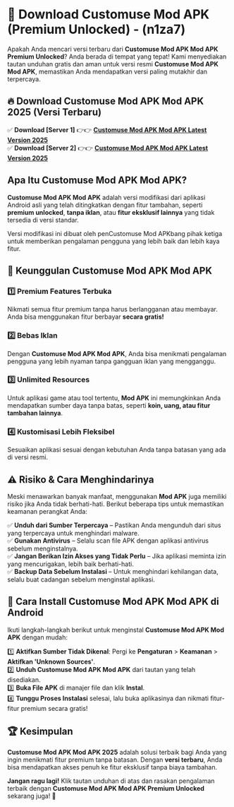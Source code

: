 

# 🎯 Download Customuse Mod APK (Premium Unlocked) -  (n1za7) 

Apakah Anda mencari versi terbaru dari **Customuse Mod APK Mod APK Premium Unlocked**? Anda berada di tempat yang tepat! Kami menyediakan tautan unduhan gratis dan aman untuk versi resmi **Customuse Mod APK Mod APK**, memastikan Anda mendapatkan versi paling mutakhir dan terpercaya.

## 🔥 Download Customuse Mod APK Mod APK 2025 (Versi Terbaru)

✅ **Download [Server 1]** 👉👉 [**Customuse Mod APK Mod APK Latest Version 2025**](https://apkcomod.com?title=Customuse_Mod_APK)  
✅ **Download [Server 2]** 👉👉 [**Customuse Mod APK Mod APK Latest Version 2025**](https://apkcomod.com?title=Customuse_Mod_APK)  

## Apa Itu Customuse Mod APK Mod APK?

**Customuse Mod APK Mod APK** adalah versi modifikasi dari aplikasi Android asli yang telah ditingkatkan dengan fitur tambahan, seperti **premium unlocked**, **tanpa iklan**, atau **fitur eksklusif lainnya** yang tidak tersedia di versi standar.

Versi modifikasi ini dibuat oleh penCustomuse Mod APKbang pihak ketiga untuk memberikan pengalaman pengguna yang lebih baik dan lebih kaya fitur.

## 🎯 Keunggulan Customuse Mod APK Mod APK

### 1️⃣ Premium Features Terbuka
Nikmati semua fitur premium tanpa harus berlangganan atau membayar. Anda bisa menggunakan fitur berbayar **secara gratis!**

### 2️⃣ Bebas Iklan
Dengan **Customuse Mod APK Mod APK**, Anda bisa menikmati pengalaman pengguna yang lebih nyaman tanpa gangguan iklan yang mengganggu.

### 3️⃣ Unlimited Resources
Untuk aplikasi game atau tool tertentu, **Mod APK** ini memungkinkan Anda mendapatkan sumber daya tanpa batas, seperti **koin, uang, atau fitur tambahan lainnya**.

### 4️⃣ Kustomisasi Lebih Fleksibel
Sesuaikan aplikasi sesuai dengan kebutuhan Anda tanpa batasan yang ada di versi resmi.

## ⚠️ Risiko & Cara Menghindarinya

Meski menawarkan banyak manfaat, menggunakan **Mod APK** juga memiliki risiko jika Anda tidak berhati-hati. Berikut beberapa tips untuk memastikan keamanan perangkat Anda:

✅ **Unduh dari Sumber Terpercaya** – Pastikan Anda mengunduh dari situs yang terpercaya untuk menghindari malware.  
✅ **Gunakan Antivirus** – Selalu scan file APK dengan aplikasi antivirus sebelum menginstalnya.  
✅ **Jangan Berikan Izin Akses yang Tidak Perlu** – Jika aplikasi meminta izin yang mencurigakan, lebih baik berhati-hati.  
✅ **Backup Data Sebelum Instalasi** – Untuk menghindari kehilangan data, selalu buat cadangan sebelum menginstal aplikasi.

## 📌 Cara Install Customuse Mod APK Mod APK di Android

Ikuti langkah-langkah berikut untuk menginstal **Customuse Mod APK Mod APK** dengan mudah:

1️⃣ **Aktifkan Sumber Tidak Dikenal**: Pergi ke **Pengaturan** > **Keamanan** > **Aktifkan 'Unknown Sources'**.  
2️⃣ **Unduh Customuse Mod APK Mod APK** dari tautan yang telah disediakan.  
3️⃣ **Buka File APK** di manajer file dan klik **Instal**.  
4️⃣ **Tunggu Proses Instalasi** selesai, lalu buka aplikasinya dan nikmati fitur-fitur premium secara gratis!

## 🏆 Kesimpulan

**Customuse Mod APK Mod APK 2025** adalah solusi terbaik bagi Anda yang ingin menikmati fitur premium tanpa batasan. Dengan **versi terbaru**, Anda bisa mendapatkan akses penuh ke fitur eksklusif tanpa biaya tambahan.

**Jangan ragu lagi!** Klik tautan unduhan di atas dan rasakan pengalaman terbaik dengan **Customuse Mod APK Mod APK Premium Unlocked** sekarang juga! 🚀

